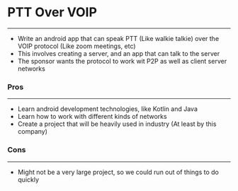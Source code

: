 # PTT Over VOIP

---

- Write an android app that can speak PTT (Like walkie talkie) over the VOIP protocol (Like zoom meetings, etc)
- This involves creating a server, and an app that can talk to the server
- The sponsor wants the protocol to work wit P2P as well as client server networks

### Pros

---

- Learn android development technologies, like Kotlin and Java
- Learn how to work with different kinds of networks
- Create a project that will be heavily used in industry (At least by this company)

### Cons

---

- Might not be a very large project, so we could run out of things to do quickly
